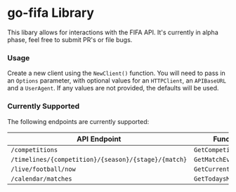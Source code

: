 # go-fifa Library
This libary allows for interactions with the FIFA API. It's currently in alpha phase, feel free to submit PR's or file bugs.

### Usage
Create a new client using the `NewClient()` function. You will need to pass in an `Options` parameter, with optional values for an `HTTPClient`, an `APIBaseURL` and a `UserAgent`. If any values are not provided, the defaults will be used.

### Currently Supported
The following endpoints are currently supported:

| API Endpoint | Function |
| ------------ | -------- |
| `/competitions` | `GetCompetitions()` |
| `/timelines/{competition}/{season}/{stage}/{match}` | `GetMatchEvents()` |
| `/live/football/now` | `GetCurrentMatches()` |
| `/calendar/matches` | `GetTodaysMatches()` |